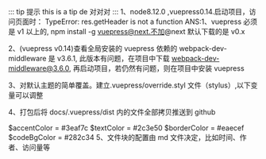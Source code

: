 ::: tip 提示
this is a tip de 对对对
:::
1、node8.12.0 ,vuepress0.14.启动项目，访问页面时： TypeError: res.getHeader is not a function
ANS:1、vuepress 必须是 v1 以上的, npm install -g vuepress@next.不加@next 默认下载的是 v0.x

2、(vuepress v0.14)查看全局安装的 vuepress 依赖的 webpack-dev-middleware 是 v3.6.1, 此版本有问题，在项目中下载 webpack-dev-middleware@3.6.0,
再启动项目，若仍然有问题，则在项目中安装 vuepress

3、对默认主题的简单覆盖。建立.vuepress/override.styl 文件（stylus）,以下变量可以调整

4、打包后将 docs/.vuepress/dist 内的文件全部拷贝推送到 github

$accentColor = #3eaf7c
$textColor = #2c3e50
$borderColor = #eaecef
$codeBgColor = #282c34
5、文件块的配置由 md 文件决定，比如时间、作者、访问量等
